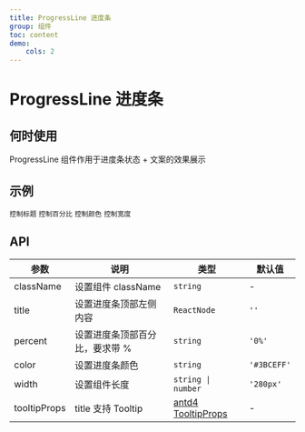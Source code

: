 ```yaml
---
title: ProgressLine 进度条
group: 组件
toc: content
demo:
    cols: 2
---
```


# ProgressLine 进度条

## 何时使用

ProgressLine 组件作用于进度条状态 + 文案的效果展示

## 示例

<code src="./demos/title.tsx" description="进度条顶部左侧内容，支持 Tooltip">控制标题</code>
<code src="./demos/percent.tsx" description="进度条顶部右侧百分比，要求带 %">控制百分比</code>
<code src="./demos/color.tsx" description="进度条的颜色">控制颜色</code>
<code src="./demos/width.tsx" description="进度条的宽度">控制宽度</code>

## API

| 参数         | 说明                           | 类型                                                                                               | 默认值      |
| ------------ | ------------------------------ | -------------------------------------------------------------------------------------------------- | ----------- |
| className    | 设置组件 className             | `string`                                                                                           | -           |
| title        | 设置进度条顶部左侧内容         | `ReactNode`                                                                                        | `''`        |
| percent      | 设置进度条顶部百分比，要求带 % | `string`                                                                                           | `'0%'`      |
| color        | 设置进度条颜色                 | `string`                                                                                           | `'#3BCEFF'` |
| width        | 设置组件长度                   | `string \| number`                                                                                 | `'280px'`   |
| tooltipProps | title 支持 Tooltip             | [antd4 TooltipProps](https://4x.ant.design/components/tooltip-cn/#%E5%85%B1%E5%90%8C%E7%9A%84-API) | -           |
